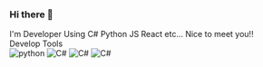 ### Hi there 👋
I'm Developer
  Using C# Python JS React etc...
  Nice to meet you!!<br>
  Develop Tools<br>
 <img alt="python" src ="https://img.shields.io/badge/-Python-blue"/>
 <img alt="C#" src="https://img.shields.io/badge/-C%23-yellow"/>
 <img alt="C#" src="https://img.shields.io/badge/-JavaScript-orange"/>
 <img alt="C#" src="https://img.shields.io/badge/-React-pink"/>
 
<!--
**JangHoseoung/JangHoSeoung** is a ✨ _special_ ✨ repository because its `README.md` (this file) appears on your GitHub profile.

Here are some ideas to get you started:

- 🔭 I’m currently working on ...
- 🌱 I’m currently learning ...
- 👯 I’m looking to collaborate on ...
- 🤔 I’m looking for help with ...
- 💬 Ask me about ...
- 📫 How to reach me: ...
- 😄 Pronouns: ...
- ⚡ Fun fact: ...
-->
